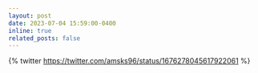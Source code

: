 ```yaml
---
layout: post
date: 2023-07-04 15:59:00-0400
inline: true
related_posts: false
---
```


{% twitter https://twitter.com/amsks96/status/1676278045617922061 %}
